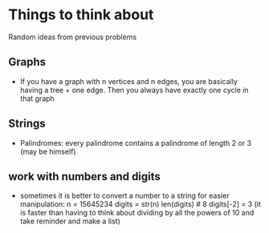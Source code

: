 # Things to think about
Random ideas from previous problems


## Graphs
* If you have a graph with n vertices and n edges, you are basically having a tree + one edge. Then you always have exactly one cycle in that graph

## Strings
* Palindromes: every palindrome contains a palindrome of length 2 or 3 (may be himself)

## work with numbers and digits
* sometimes it is better to convert a number to a string for easier manipulation:
n = 15645234
digits = str(n) 
len(digits) # 8
digits[-2] = 3 
(it is faster than having to think about dividing by all the powers of 10 and take reminder and make a list)


